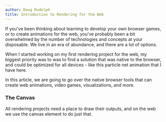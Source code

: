```yaml
---
author: Doug Rudolph
title: Introduction to Rendering for the Web
---
```


If you've been thinking about learning to develop your own browser games, or to create animations for the web, you've probably been a bit overwhelmed by the number of technologies and concepts at your disposable. We live in an era of abundance, and there are a lot of options.

<animation-script><animation-script/>

When I started working on my first rendering project for the web, my biggest priority was to was to find a solution that was native to the browser, and could be optimized for all devices - like this particle net animation that I have here.

In this article, we are going to go over the native browser tools that can create web animations, video games, visualizations, and more.

### The Canvas

All rendering projects need a place to draw their outputs, and on the web we use the canvas element to do just that.



